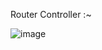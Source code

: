 Router Controller :~


![image](https://github.com/Raghunandan4/NOC-Router/assets/89443438/f55a4923-92a6-42f5-b7d9-f75cac93f0ad)
